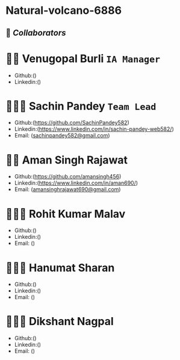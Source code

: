# Natural-volcano-6886




## 🤝 **_Collaborators_**


# 🧔🏻 **Venugopal Burli** `IA Manager`

- Github:()
- Linkedin:()



# 🧑🏻‍🦰 **Sachin Pandey** `Team Lead`

- Github:(https://github.com/SachinPandey582)
- Linkedin:(https://www.linkedin.com/in/sachin-pandey-web582/)
- Email: (sachinpandey582@gmail.com)

# 🧔🏻 **Aman Singh Rajawat**

- Github:(https://github.com/amansingh456)
- Linkedin:(https://www.linkedin.com/in/aman690/)
- Email: (amansinghrajawat690@gmail.com)

# 👱🏻‍♂️ **Rohit Kumar Malav**

- Github:()
- Linkedin:()
- Email: ()

# 🧑🏻‍🦰 **Hanumat Sharan**

- Github:()
- Linkedin:()
- Email: ()

# 🧑🏻‍🦰 **Dikshant Nagpal**

- Github:()
- Linkedin:()
- Email: ()
